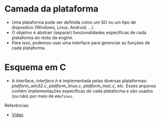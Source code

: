 # Camada da plataforma

- Uma plataforma pode ser definida como um SO ou um tipo de dispositivo (Windows, Linux, Android, ...)
- O objetivo é abstrair (separar) funcionalidades específicas de cada plataforma do resto da engine.
- Para isso, podemos usar uma interface para gerenciar as funções de cada plataforma.

# Esquema em C

- A interface, _interface.h_ é implementada pelas diversas plataformas: _platform_win32.c_, _platform_linux.c_, _platform_mac.c_, etc. Esses arquivos contém implementações específicas de cada plataforma e são usados (ou não) por meio de `#defines`.

Referências:

- [Vídeo](https://www.youtube.com/watch?v=ojEPsZFPj2Q&list=PLv8Ddw9K0JPg1BEO-RS-0MYs423cvLVtj&index=7)
